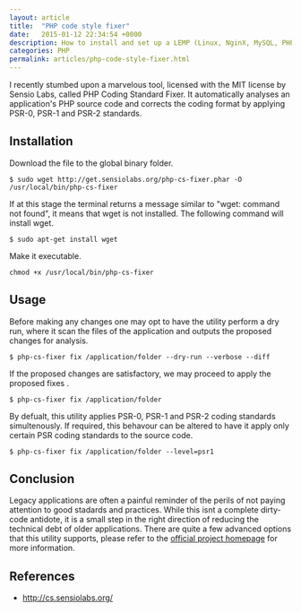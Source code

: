 ```yaml
---
layout: article
title:  "PHP code style fixer"
date:   2015-01-12 22:34:54 +0000
description: How to install and set up a LEMP (Linux, NginX, MySQL, PHP) server.
categories: PHP
permalink: articles/php-code-style-fixer.html
---
```

I recently stumbed upon a marvelous tool, licensed with the MIT license by Sensio Labs, called PHP Coding Standard Fixer. It automatically analyses an application's PHP source code and corrects the coding format by applying PSR-0, PSR-1 and PSR-2 standards.

## Installation

Download the file to the global binary folder.

```
$ sudo wget http://get.sensiolabs.org/php-cs-fixer.phar -O /usr/local/bin/php-cs-fixer

```

If at this stage the terminal returns a message similar to "wget: command not found", it means that wget is not installed. The following command will install wget.

```
$ sudo apt-get install wget
```

Make it executable.

```
chmod +x /usr/local/bin/php-cs-fixer

```

## Usage

Before making any changes one may opt to have the utility perform a dry run, where it scan the files of the application and outputs the proposed changes for analysis.

```
$ php-cs-fixer fix /application/folder --dry-run --verbose --diff
```

If the proposed changes are satisfactory, we may proceed to apply the proposed fixes .

```
$ php-cs-fixer fix /application/folder
```

By defualt, this utility applies PSR-0, PSR-1 and PSR-2 coding standards simultenously. If required, this behavour can be altered to have it apply only certain PSR coding standards to the source code.

```
$ php-cs-fixer fix /application/folder --level=psr1

```

## Conclusion

Legacy applications are often a painful reminder of the perils of not paying attention to good stadards and practices. While this isnt a complete dirty-code antidote, it is a small step in the right direction of reducing the technical debt of older applications. There are quite a few advanced options that this utility supports, please refer to the [official project homepage](http://cs.sensiolabs.org) for more information.

## References

- http://cs.sensiolabs.org/
